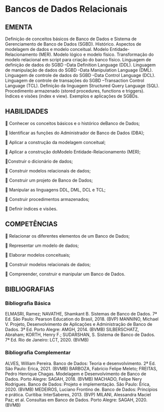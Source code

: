 # Bancos de Dados Relacionais

## EMENTA
Definição de conceitos básicos de Banco de Dados e Sistema de Gerenciamento de Banco de Dados (SGBD). Histórico. Aspectos de modelagem de dados e modelo conceitual. Modelo Entidade-Relacionamento (MER). Modelo lógico e modelo físico. Transformação do modelo relacional em script para criação do banco físico. Linguagem de definição de dados do SGBD –Data Definition Language (DDL). Linguagem de manipulação de dados do SGBD –Data Manipulation Language (DML). Linguagem de controle de dados do SGBD –Data Control Language (DCL). Linguagem de controle de transações do SGBD –Transaction Control Language (TCL). Definição da linguagem Structured Query Language (SQL). Procedimento armazenado (stored procedures, functions e triggers). Índices e visões (index e view). Exemplos e aplicações de SGBDs.

## HABILIDADES
🔹 Conhecer os conceitos básicos e o histórico deBanco de Dados;

🔹 Identificar as funções do Administrador de Banco de Dados (DBA);

🔹 Aplicar a construção da modelagem conceitual;

🔹 Aplicar a construção doModelo Entidade-Relacionamento (MER);

🔹Construir o dicionário de dados;

🔹 Construir modelos relacionais de dados;

🔹 Construir um projeto de Banco de Dados;

🔹 Manipular as linguagens DDL, DML, DCL e TCL;

🔹 Construir procedimentos armazenados;

🔹 Definir índices e visões.

## COMPETÊNCIAS
🔹 Relacionar os diferentes elementos de um Banco de Dados;

🔹 Representar um modelo de dados;

🔹 Elaborar modelos conceituais;

🔹 Construir modelos relacionais de dados;

🔹 Compreender, construir e manipular um Banco de Dados.

## BIBLIOGRAFIAS
### Bibliografia Básica
ELMASRI, Ramez; NAVATHE, Shamkant B. Sistemas de Banco de Dados. 7ª Ed. São Paulo:
Pearson Education do Brasil, 2018. (BVP)
MANNINO, Michael V. Projeto, Desenvolvimento de Aplicações e Administração de Banco de
Dados. 3ª Ed. Porto Alegre: AMGH, 2014. (BVMB)
SILBERSCHATZ, Abraham; KORTH, Henry F.; SUDARSHAN, S. Sistema de Banco de Dados.
7ª Ed. Rio de Janeiro: LCT, 2020. (BVMB)

### Bibliografia Complementar
ALVES, William Pereira. Banco de Dados: Teoria e desenvolvimento. 2ª Ed. São Paulo: Erica,
2021. (BVMB)
BARBOZA, Fabrício Felipe Meleto; FREITAS, Pedro Henrique Chagas. Modelagem e
Desenvolvimento de Banco de Dados. Porto Alegre: SAGAH, 2018. (BVMB)
MACHADO, Felipe Nery Rodrigues. Banco de Dados: Projeto e implementação. São Paulo:
Érica, 2020. (BVMB)
MEDEIROS, Luciano Frontino de. Banco de Dados: Princípios e prática. Curitiba: InterSaberes,
2013. (BVP)
MILANI, Alessandra Maciel Paz; et al. Consultas em Banco de Dados. Porto Alegre: SAGAH,
2020. (BVMB)
